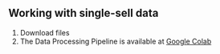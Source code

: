 ## Working with single-sell data 

1. Download files
2. The Data Processing Pipeline is available at [Google Colab](https://colab.research.google.com/drive/10Ux24Mu00sBK5nwt52b4CfDhRXFn_Czt?usp=sharing)
